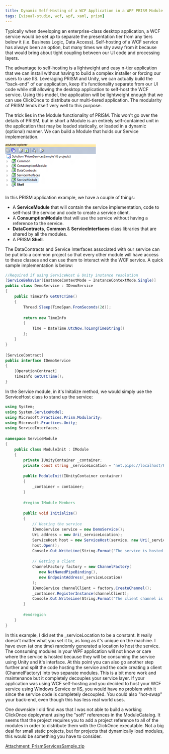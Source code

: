 ```yaml
---
title: Dynamic Self-Hosting of a WCF Application in a WPF PRISM Module
tags: [visual-studio, wcf, wpf, xaml, prism]
---
```


Typically when developing an enterprise-class desktop application, a WCF service would be set up to separate the presentation tier from any tiers below it (i.e. Business Logic, Data Access). Self-hosting of a WCF service has always been an option, but many times we shy away from it because that would bring about tight coupling between our UI code and processing layers.

The advantage to self-hosting is a lightweight and easy n-tier application that we can install without having to build a complex installer or forcing our users to use IIS. Leveraging PRISM and Unity, we can actually build the "back-end" of our application, keep it's functionality separate from our UI code while still allowing the desktop application to self-host the WCF service. Using this model, the application will be lightweight enough that we can use ClickOnce to distribute our multi-tiered application. The modularity of PRISM lends itself very well to this purpose.

The trick lies in the Module functionality of PRISM. This won't go over the details of PRISM, but in short a Module is an entirely self-contained unit in the application that may be loaded statically, or loaded in a dynamic (optional) manner. We can build a Module that holds our Service implementation.

![PRISM Visual Studio Solution](/content/img/import_070912_1248_DynamicSelf11.png)

In this PRISM application example, we have a couple of things:

* A **ServiceModule** that will contain the service implementation, code to self-host the service and code to create a service client.
* A **ConsumptionModule** that will use the service without having a reference to the service.
* **DataContracts**, **Common** & **ServiceInterfaces** class libraries that are shared by all the modules.
* A PRISM **Shell**.

The DataContracts and Service Interfaces associated with our service can be put into a common project so that every other module will have access to these classes and can use them to interact with the WCF service. A quick sample implementation is below:

``` c#
//Required if using ServiceHost & Unity instance resolution
[ServiceBehavior(InstanceContextMode = InstanceContextMode.Single)]
public class DemoService : IDemoService
{
    public TimeInfo GetUTCTime()
    {
        Thread.Sleep(TimeSpan.FromSeconds(2d));

        return new TimeInfo
        {
            Time = DateTime.UtcNow.ToLongTimeString()
        };
    }
}

[ServiceContract]
public interface IDemoService
{
    [OperationContract]
    TimeInfo GetUTCTime();
}
```

In the Service module, in it's Initalize method, we would simply use the ServiceHost class to stand up the service:

``` c#
using System;
using System.ServiceModel;
using Microsoft.Practices.Prism.Modularity;
using Microsoft.Practices.Unity;
using ServiceInterfaces;

namespace ServiceModule
{
    public class ModuleInit : IModule
    {
        private IUnityContainer _container;
        private const string _serviceLocation = "net.pipe://localhost/PrismServicesSample/Client/DemoService/";

        public ModuleInit(IUnityContainer container)
        {
            _container = container;
        }

        #region IModule Members

        public void Initialize()
        {
            // Hosting the service
            IDemoService service = new DemoService();
            Uri address = new Uri(_serviceLocation);
            ServiceHost host = new ServiceHost(service, new Uri(_serviceLocation));
            host.Open();
            Console.Out.WriteLine(String.Format("The service is hosted ready at {0}", address.OriginalString));

            // Getting a client
            ChannelFactory factory = new ChannelFactory(
               new NetNamedPipeBinding(),
               new EndpointAddress(_serviceLocation)
            );
            IDemoService channelClient = factory.CreateChannel();
            _container.RegisterInstance(channelClient);
            Console.Out.WriteLine(String.Format("The client channel is ready at {0}", factory.Endpoint.Address.Uri.OriginalString));
        }

        #endregion
    }
}
```

In this example, I did set the \_serviceLocation to be a constant. It really doesn't matter what you set it to, as long as it's unique on the machine. I have even (at one time) randomly generated a location to host the service. The consuming modules in your WPF application will not know or care where the service is hosted because they will be consuming the service using Unity and it's interface. At this point you can also go another step further and split the code hosting the service and the code creating a client (ChannelFactory) into two separate modules. This is a bit more work and maintenance but it completely decouples your service layer. If your application was using WCF self-hosting and you decided to host your WCF service using Windows Service or IIS, you would have no problem with it since the service code is completely decoupled. You could also "hot-swap" your back-end, even though this has less real world uses.

One downside I did find was that I was not able to build a working ClickOnce deployment using the "soft" references in the ModuleCatalog. It seems that the project requires you to add a project reference to all of the modules in order to distribute them with the ClickOnce executable. Not a big deal for small static projects, but for projects that dynamically load modules, this would be something you have to consider.

[Attachment: PrismServicesSample.zip](http://1drv.ms/1luAnVY)
